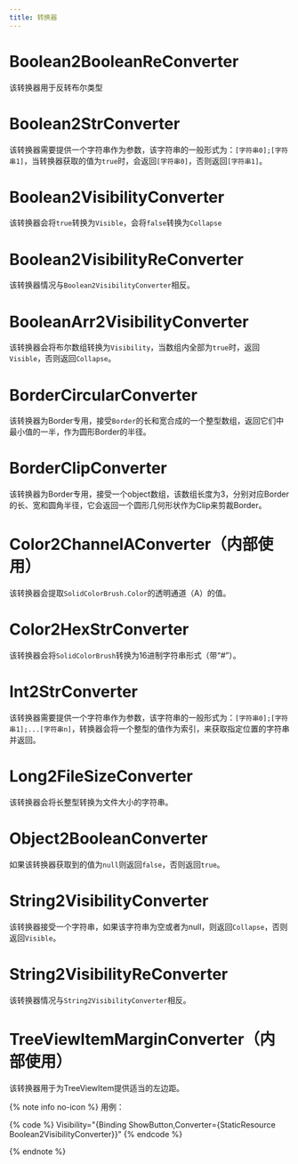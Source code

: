 ```yaml
---
title: 转换器
---
```


# Boolean2BooleanReConverter

该转换器用于反转布尔类型

# Boolean2StrConverter

该转换器需要提供一个字符串作为参数，该字符串的一般形式为：`[字符串0];[字符串1]`，当转换器获取的值为`true`时，会返回`[字符串0]`，否则返回`[字符串1]`。

# Boolean2VisibilityConverter

该转换器会将`true`转换为`Visible`，会将`false`转换为`Collapse`

# Boolean2VisibilityReConverter

该转换器情况与`Boolean2VisibilityConverter`相反。

# BooleanArr2VisibilityConverter

该转换器会将布尔数组转换为`Visibility`，当数组内全部为`true`时，返回`Visible`，否则返回`Collapse`。

# BorderCircularConverter

该转换器为Border专用，接受`Border`的长和宽合成的一个整型数组，返回它们中最小值的一半，作为圆形Border的半径。

# BorderClipConverter

该转换器为Border专用，接受一个object数组，该数组长度为3，分别对应Border的长、宽和圆角半径，它会返回一个圆形几何形状作为Clip来剪裁Border。

# Color2ChannelAConverter（内部使用）

该转换器会提取`SolidColorBrush.Color`的透明通道（A）的值。

# Color2HexStrConverter

该转换器会将`SolidColorBrush`转换为16进制字符串形式（带“#”）。

# Int2StrConverter

该转换器需要提供一个字符串作为参数，该字符串的一般形式为：`[字符串0];[字符串1];...[字符串n]`，转换器会将一个整型的值作为索引，来获取指定位置的字符串并返回。

# Long2FileSizeConverter

该转换器会将长整型转换为文件大小的字符串。

# Object2BooleanConverter

如果该转换器获取到的值为`null`则返回`false`，否则返回`true`。

# String2VisibilityConverter

该转换器接受一个字符串，如果该字符串为空或者为null，则返回`Collapse`，否则返回`Visible`。

# String2VisibilityReConverter

该转换器情况与`String2VisibilityConverter`相反。

# TreeViewItemMarginConverter（内部使用）

该转换器用于为TreeViewItem提供适当的左边距。

{% note info no-icon %}
用例：

{% code %}
Visibility="{Binding ShowButton,Converter={StaticResource Boolean2VisibilityConverter}}"
{% endcode %}

{% endnote %}